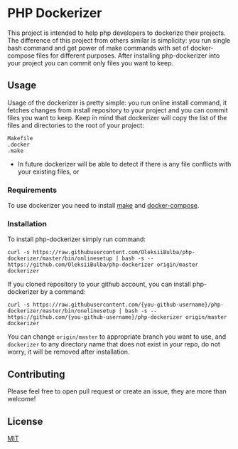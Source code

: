# PHP Dockerizer

This project is intended to help php developers to dockerize their projects. The difference of this project from 
others similar is simplicity: you run single bash command and get power of make commands with set of docker-compose
files for different purposes. After installing php-dockerizer into your project you can commit only files you want
to keep.

## Usage

Usage of the dockerizer is pretty simple: you run online install command, it fetches changes from install repository to your project and you can commit files you want to keep.
Keep in mind that dockerizer will copy the list of the files and directories to the root of your project:
```text
Makefile
.docker
.make
```
* In future dockerizer will be able to detect if there is any file conflicts with your existing files, or 

### Requirements

To use dockerizer you need to install [make](https://www.gnu.org/software/make/) and [docker-compose](https://docs.docker.com/compose/install/).

### Installation

To install php-dockerizer simply run command:
```shell
curl -s https://raw.githubusercontent.com/OleksiiBulba/php-dockerizer/master/bin/onlinesetup | bash -s -- https://github.com/OleksiiBulba/php-dockerizer origin/master dockerizer
```

If you cloned repository to your github account, you can install php-dockerizer by a command:
```shell
curl -s https://raw.githubusercontent.com/{you-github-username}/php-dockerizer/master/bin/onelinesetup | bash -s -- https://github.com/{you-github-username}/php-dockerizer origin/master dockerizer
```

You can change `origin/master` to appropriate branch you want to use, and `dockerizer` to any directory name that does not exist in your repo, do not worry, it will be removed after installation.

## Contributing

Please feel free to open pull request or create an issue, they are more than welcome!

## License

[MIT](https://opensource.org/licenses/MIT)